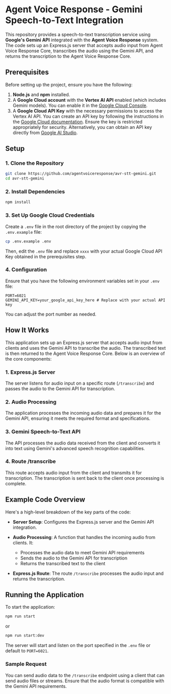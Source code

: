 # Agent Voice Response - Gemini Speech-to-Text Integration

This repository provides a speech-to-text transcription service using **Google's Gemini API** integrated with the **Agent Voice Response** system. The code sets up an Express.js server that accepts audio input from Agent Voice Response Core, transcribes the audio using the Gemini API, and returns the transcription to the Agent Voice Response Core.

## Prerequisites

Before setting up the project, ensure you have the following:

1. **Node.js** and **npm** installed.
2. A **Google Cloud account** with the **Vertex AI API** enabled (which includes Gemini models). You can enable it in the [Google Cloud Console](https://console.cloud.google.com/apis/library/vertexai.googleapis.com).
3. A **Google Cloud API Key** with the necessary permissions to access the Vertex AI API. You can create an API key by following the instructions in the [Google Cloud documentation](https://cloud.google.com/docs/authentication/api-keys#creating_an_api_key). Ensure the key is restricted appropriately for security. Alternatively, you can obtain an API key directly from [Google AI Studio](https://aistudio.google.com/app/apikey).

## Setup

### 1. Clone the Repository

```bash
git clone https://github.com/agentvoiceresponse/avr-stt-gemini.git
cd avr-stt-gemini
```

### 2. Install Dependencies

```bash
npm install
```

### 3. Set Up Google Cloud Credentials

Create a `.env` file in the root directory of the project by copying the `.env.example` file:

```bash
cp .env.example .env
```

Then, edit the `.env` file and replace `xxxx` with your actual Google Cloud API Key obtained in the prerequisites step.

### 4. Configuration

Ensure that you have the following environment variables set in your `.env` file:

```
PORT=6021
GEMINI_API_KEY=your_google_api_key_here # Replace with your actual API key

```

You can adjust the port number as needed.

## How It Works

This application sets up an Express.js server that accepts audio input from clients and uses the Gemini API to transcribe the audio. The transcribed text is then returned to the Agent Voice Response Core. Below is an overview of the core components:

### 1. **Express.js Server**

The server listens for audio input on a specific route (`/transcribe`) and passes the audio to the Gemini API for transcription.

### 2. **Audio Processing**

The application processes the incoming audio data and prepares it for the Gemini API, ensuring it meets the required format and specifications.

### 3. **Gemini Speech-to-Text API**

The API processes the audio data received from the client and converts it into text using Gemini's advanced speech recognition capabilities.

### 4. **Route /transcribe**

This route accepts audio input from the client and transmits it for transcription. The transcription is sent back to the client once processing is complete.

## Example Code Overview

Here's a high-level breakdown of the key parts of the code:

- **Server Setup**: Configures the Express.js server and the Gemini API integration.
- **Audio Processing**: A function that handles the incoming audio from clients. It:
  - Processes the audio data to meet Gemini API requirements
  - Sends the audio to the Gemini API for transcription
  - Returns the transcribed text to the client
  
- **Express.js Route**: The route `/transcribe` processes the audio input and returns the transcription.

## Running the Application

To start the application:

```bash
npm run start
```

or

```bash
npm run start:dev
```

The server will start and listen on the port specified in the `.env` file or default to `PORT=6021`.

### Sample Request

You can send audio data to the `/transcribe` endpoint using a client that can send audio files or streams. Ensure that the audio format is compatible with the Gemini API requirements.
